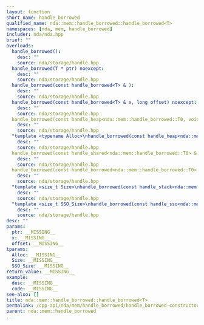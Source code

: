 ```yaml
---
layout: function
short_name: handle_borrowed
qualified_name: nda::mem::handle_borrowed::handle_borrowed<T>
namespaces: [nda, mem, handle_borrowed]
includer: nda/nda.hpp
brief: ""
overloads:
  handle_borrowed():
    desc: ""
    source: nda/storage/handle.hpp
  handle_borrowed(T * ptr) noexcept:
    desc: ""
    source: nda/storage/handle.hpp
  handle_borrowed(const handle_borrowed<T> & ):
    desc: ""
    source: nda/storage/handle.hpp
  handle_borrowed(const handle_borrowed<T> & x, long offset) noexcept:
    desc: ""
    source: nda/storage/handle.hpp
  handle_borrowed(const handle_heap<nda::mem::handle_borrowed::T0, void> & x, long offset = </Users/oparcollet/src/nda/c++/nda/storage/./handle.hpp:628:67>) noexcept:
    desc: ""
    source: nda/storage/handle.hpp
  "template <typename Alloc>\nhandle_borrowed(const handle_heap<nda::mem::handle_borrowed::T0, Alloc> & x, long offset = </Users/oparcollet/src/nda/c++/nda/storage/./handle.hpp:631:68>) noexcept":
    desc: ""
    source: nda/storage/handle.hpp
  handle_borrowed(const handle_shared<nda::mem::handle_borrowed::T0> & x, long offset = </Users/oparcollet/src/nda/c++/nda/storage/./handle.hpp:633:63>) noexcept:
    desc: ""
    source: nda/storage/handle.hpp
  handle_borrowed(const handle_borrowed<nda::mem::handle_borrowed::T0> & x, long offset = </Users/oparcollet/src/nda/c++/nda/storage/./handle.hpp:634:65>) noexcept requires (std::is_const_v<T>):
    desc: ""
    source: nda/storage/handle.hpp
  "template <size_t Size>\nhandle_borrowed(const handle_stack<nda::mem::handle_borrowed::T0, Size> & x, long offset = </Users/oparcollet/src/nda/c++/nda/storage/./handle.hpp:637:68>) noexcept":
    desc: ""
    source: nda/storage/handle.hpp
  "template <size_t SSO_Size>\nhandle_borrowed(const handle_sso<nda::mem::handle_borrowed::T0, SSO_Size> & x, long offset = </Users/oparcollet/src/nda/c++/nda/storage/./handle.hpp:640:70>) noexcept":
    desc: ""
    source: nda/storage/handle.hpp
desc: ""
params:
  ptr: __MISSING__
  x: __MISSING__
  offset: __MISSING__
tparams:
  Alloc: __MISSING__
  Size: __MISSING__
  SSO_Size: __MISSING__
return_value: __MISSING__
example:
  desc: __MISSING__
  code: __MISSING__
see-also: []
title: nda::mem::handle_borrowed::handle_borrowed<T>
permalink: /cpp-api/nda/mem/handle_borrowed/handle_borrowed-constructors
parent: nda::mem::handle_borrowed
...
```


